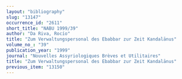 ```yaml
---
layout: "bibliography"
slug: "13147"
occurrence_id: "2611"
short_title: "NABU 1999/39"
author: "Da Riva, Rocío"
title: "Zum Verwaltungspersonal des Ebabbar zur Zeit Kandalānus"
volume_no_: "39"
publication_year: "1999"
journal: "Nouvelles Assyriologiques Brèves et Utilitaires"
title: "Zum Verwaltungspersonal des Ebabbar zur Zeit Kandalānus"
previous_item: "13150"
---
```

